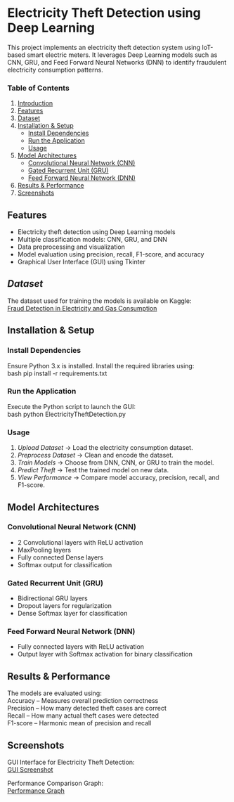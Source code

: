 # Electricity Theft Detection using Deep Learning  

This project implements an electricity theft detection system using IoT-based smart electric meters. It leverages Deep Learning models such as CNN, GRU, and Feed Forward Neural Networks (DNN) to identify fraudulent electricity consumption patterns.

### Table of Contents 

1. [Introduction](#electricity-theft-detection-using-deep-learning)  
2. [Features](#features)  
3. [Dataset](#dataset)   
4. [Installation & Setup](#installation--setup)  
   - [Install Dependencies](#1️⃣-install-dependencies)  
   - [Run the Application](#2️⃣-run-the-application)  
   - [Usage](#3️⃣-usage)  
6. [Model Architectures](#model-architectures)  
   - [Convolutional Neural Network (CNN)](#-convolutional-neural-network-cnn)  
   - [Gated Recurrent Unit (GRU)](#-gated-recurrent-unit-gru)  
   - [Feed Forward Neural Network (DNN)](#-feed-forward-neural-network-dnn)  
7. [Results & Performance](#results--performance)  
8. [Screenshots](#screenshots)  

## Features  
- Electricity theft detection using Deep Learning models  
- Multiple classification models: CNN, GRU, and DNN  
- Data preprocessing and visualization  
- Model evaluation using precision, recall, F1-score, and accuracy  
- Graphical User Interface (GUI) using Tkinter  

## *Dataset*  
The dataset used for training the models is available on Kaggle:  
[Fraud Detection in Electricity and Gas Consumption](https://www.kaggle.com/mrmorj/fraud-detection-in-electricity-and-gas-consumption?select=client_train.csv)  

## Installation & Setup  

### Install Dependencies 
Ensure Python 3.x is installed. Install the required libraries using:  
bash
pip install -r requirements.txt
  

### Run the Application  
Execute the Python script to launch the GUI:  
bash
python ElectricityTheftDetection.py
  

### Usage 
1. *Upload Dataset* → Load the electricity consumption dataset.  
2. *Preprocess Dataset* → Clean and encode the dataset.  
3. *Train Models* → Choose from DNN, CNN, or GRU to train the model.  
4. *Predict Theft* → Test the trained model on new data.  
5. *View Performance* → Compare model accuracy, precision, recall, and F1-score.

## Model Architectures  

### Convolutional Neural Network (CNN) 
- 2 Convolutional layers with ReLU activation  
- MaxPooling layers  
- Fully connected Dense layers  
- Softmax output for classification  

### Gated Recurrent Unit (GRU) 
- Bidirectional GRU layers  
- Dropout layers for regularization  
- Dense Softmax layer for classification  

### Feed Forward Neural Network (DNN)
- Fully connected layers with ReLU activation  
- Output layer with Softmax activation for binary classification  

## Results & Performance 
The models are evaluated using:  
Accuracy – Measures overall prediction correctness  
Precision – How many detected theft cases are correct  
Recall – How many actual theft cases were detected  
F1-score – Harmonic mean of precision and recall  

## Screenshots 
GUI Interface for Electricity Theft Detection:  
[GUI Screenshot](https://via.placeholder.com/800x400.png?text=GUI+Screenshot)  

Performance Comparison Graph:  
[Performance Graph](https://via.placeholder.com/800x400.png?text=Performance+Graph)  

